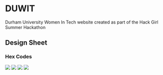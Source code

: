 # DUWIT

Durham University Women In Tech website created as part of the Hack Girl Summer Hackathon

## Design Sheet

### Hex Codes

![](https://imgur.com/oebLVp2)
![](https://imgur.com/jMtLdkO)
![](https://imgur.com/1QP3QyP)
![](https://imgur.com/oaI8Bru)
